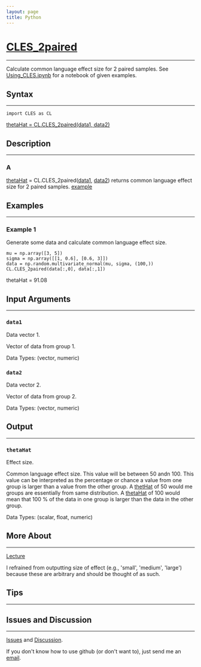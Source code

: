 ```yaml
---
layout: page
title: Python
---
```


# [CLES_2paired](https://github.com/tulimid1/CLES/blob/main/CLES/CLES.py)
---

Calculate common language effect size for 2 paired samples. See [Using_CLES.ipynb](https://github.com/tulimid1/CLES/blob/main/Using_CLES.ipynb) for a notebook of given examples. 

## Syntax
---
    import CLES as CL

[thetaHat = CL.CLES_2paired(data1, data2)](#a)

## Description
---
### A
[thetaHat](#thetahat) = CL.CLES_2paired([data1](#data1), [data2](#data2)) returns common language effect size for 2 paired samples. [example](#example-1)

## Examples 
---
### Example 1
Generate some data and calculate common language effect size. 

    mu = np.array([3, 5])
    sigma = np.array([[1, 0.6], [0.6, 3]])
    data = np.random.multivariate_normal(mu, sigma, (100,))
    CL.CLES_2paired(data[:,0], data[:,1])

thetaHat = 91.08

## Input Arguments
---
### ```data1```
Data vector 1. 

Vector of data from group 1. 

Data Types: (vector, numeric)

### ```data2```
Data vector 2. 

Vector of data from group 2. 

Data Types: (vector, numeric)

## Output
---

### ```thetaHat```
Effect size. 

Common language effect size. This value will be between 50 andn 100. This value can be interpreted as the percentage or chance a value from one group is larger than a value from the other group. A [thetHat](#thetahat) of 50 would me groups are essentially from same distribution. A [thetaHat](#thetahat) of 100 would mean that 100 % of the data in one group is larger than the data in the other group. 

Data Types: (scalar, float, numeric)

## More About 
---

[Lecture](https://github.com/joshcash9/Statistics_BME/blob/master/04_effect_power.pdf)

I refrained from outputting size of effect (e.g., 'small', 'medium', 'large') because these are arbitrary and should be thought of as such. 

## Tips 
---

## Issues and Discussion 
---

[Issues](https://github.com/tulimid1/CLES/issues) and [Discussion](https://github.com/tulimid1/CLES/discussions).

If you don't know how to use github (or don't want to), just send me an [email](mailto:tulimid@udel.edu). 
